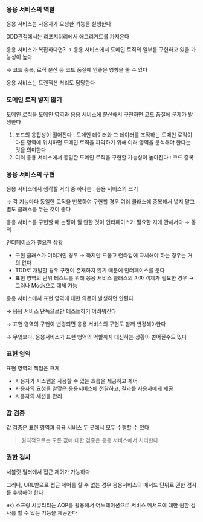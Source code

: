 ### 응용 서비스의 역할

응용 서비스는 사용자가 요청한 기능을 실행한다

DDD관점에서는 리포지터리에서 애그리거트를 가져온다

응용 서비스가 복잡하다면? → 응용 서비스에서 도메인 로직의 일부를 구현하고 있을 가능성이 높다

→ 코드 중복, 로직 분산 등 코드 품질에 안좋은 영향을 줄 수 있다

응용 서비스는 트랜잭션 처리도 담당한다

### 도메인 로직 넣지 않기

도메인 로직을 도메인 영역과 응용 서비스에 분산해서 구현하면 코드 품질에 문제가 발생한다

1. 코드의 응집성이 떨어진다 : 도메인 데이터와 그 데이터를 조작하는 도메인 로직이 다른 영역에 위치하면 도메인 로직을 파악하기 위해 여러 영역을 분석해야 한다는 것을 의미한다
2. 여러 응용 서비스에서 동일한 도메인 로직을 구현할 가능성이 높아진다 : 코드 중복

### 응용 서비스의 구현

응용 서비스에서 생각할 거리 중 하나는 : 응용 서비스의 크기

→ 각 기능마다 동일한 로직을 반복하여 구현할 경우 여러 클래스에 중복해서 넣지 말고 별도 클래스를 두는 것이 좋다

응용 서비스를 구현할 때 논쟁이 될 만한 것이 인터페이스가 필요한 지에 관해서다 → 동의

인터페이스가 필요한 상황

- 구현 클래스가 여러개인 경우 → 하지만 드물고 런타임에 교체해야 하는 경우는 거의 없다
- TDD로 개발할 경우 구현이 존재하지 않기 때문에 인터페이스를 둔다
- 표현 영역의 단위 테스트를 위해 응용 서비스 클래스의 가짜 객체가 필요한 경우 → 그러나 Mock으로 대체 가능

응용 서비스에서 표현 영역에 대한 의존이 발생하면 안된다

→ 응용 서비스 단독으로만 테스트하기 어려워진다

→ 표현 영역의 구현이 변경되면 응용 서비스의 구현도 함께 변경해야한다

→ 무엇보다, 응용서비스가 표현 영역의 역할까지 대신하는 상황이 벌어질수도 있다

### 표현 영역

표현 영역의 책임은 크게

- 사용자가 시스템을 사용할 수 있는 흐름을 제공하고 제어
- 사용자의 요청을 알맞은 응용서비스에 전달하고, 결과를 사용자에게 제공
- 사용자의 세션을 관리

### 값 검증

값 검증은 표현 영역과 응용 서비스 두 곳에서 모두 수행할 수 있다

> 원칙적으로는 모든 값에 대한 검증은 응용 서비스에서 처리한다
> 

### 권한 검사

서블릿 필터에서 접근 제어가 가능하다

그러나, URL만으로 접근 제어를 할 수 없는 경우 응용서비스의 메서드 단위로 권한 검사를 수행해야 한다

ex) 스프링 시큐리티는 AOP를 활용해서 어노테이션으로 서비스 메서드에 대한 권한 검사를 할 수 있는 기능을 제공한다
